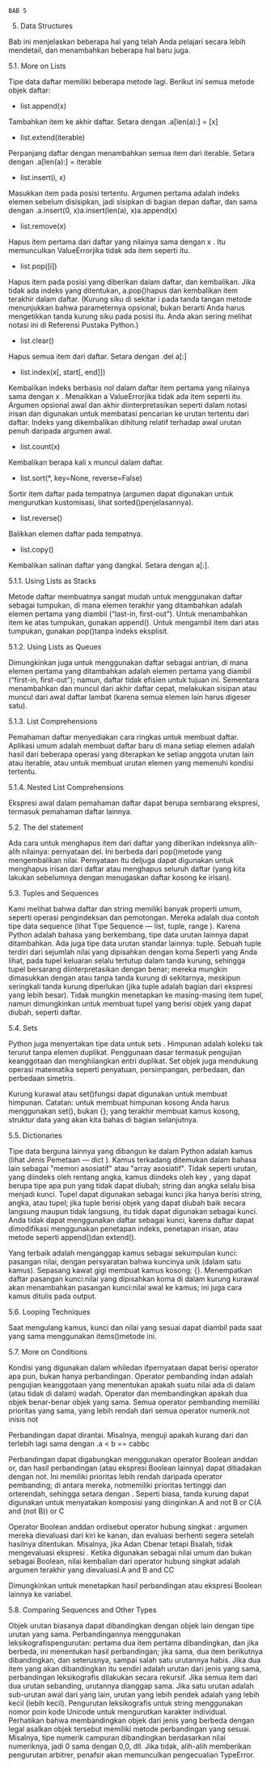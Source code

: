     BAB 5

5. Data Structures

Bab ini menjelaskan beberapa hal yang telah Anda pelajari secara lebih mendetail, dan menambahkan beberapa hal baru juga.

5.1. More on Lists

Tipe data daftar memiliki beberapa metode lagi.
Berikut ini semua metode objek daftar:
- list.append(x)

Tambahkan item ke akhir daftar. Setara dengan .a[len(a):] = [x]

- list.extend(iterable)

Perpanjang daftar dengan menambahkan semua item dari iterable. Setara dengan .a[len(a):] = iterable

- list.insert(i, x)

Masukkan item pada posisi tertentu. Argumen pertama adalah indeks elemen sebelum disisipkan, jadi sisipkan di bagian depan daftar, dan sama dengan .a.insert(0, x)a.insert(len(a), x)a.append(x)

- list.remove(x)

Hapus item pertama dari daftar yang nilainya sama dengan x . Itu memunculkan ValueErrorjika tidak ada item seperti itu.

- list.pop([i])

Hapus item pada posisi yang diberikan dalam daftar, dan kembalikan. Jika tidak ada indeks yang ditentukan, a.pop()hapus dan kembalikan item terakhir dalam daftar. (Kurung siku di sekitar i pada tanda tangan metode menunjukkan bahwa parameternya opsional, bukan berarti Anda harus mengetikkan tanda kurung siku pada posisi itu. Anda akan sering melihat notasi ini di Referensi Pustaka Python.)

- list.clear()

Hapus semua item dari daftar. Setara dengan .del a[:]

- list.index(x[, start[, end]])

Kembalikan indeks berbasis nol dalam daftar item pertama yang nilainya sama dengan x . Menaikkan a ValueErrorjika tidak ada item seperti itu.
Argumen opsional awal dan akhir diinterpretasikan seperti dalam notasi irisan dan digunakan untuk membatasi pencarian ke urutan tertentu dari daftar. Indeks yang dikembalikan dihitung relatif terhadap awal urutan penuh daripada argumen awal.

- list.count(x)

Kembalikan berapa kali x muncul dalam daftar.

- list.sort(*, key=None, reverse=False)

Sortir item daftar pada tempatnya (argumen dapat digunakan untuk mengurutkan kustomisasi, lihat sorted()penjelasannya).

- list.reverse()

Balikkan elemen daftar pada tempatnya.

- list.copy()

Kembalikan salinan daftar yang dangkal. Setara dengan a[:].

5.1.1. Using Lists as Stacks

Metode daftar membuatnya sangat mudah untuk menggunakan daftar sebagai tumpukan, di mana elemen terakhir yang ditambahkan adalah elemen pertama yang diambil (“last-in, first-out”). Untuk menambahkan item ke atas tumpukan, gunakan append(). Untuk mengambil item dari atas tumpukan, gunakan pop()tanpa indeks eksplisit.

5.1.2. Using Lists as Queues

Dimungkinkan juga untuk menggunakan daftar sebagai antrian, di mana elemen pertama yang ditambahkan adalah elemen pertama yang diambil (“first-in, first-out”); namun, daftar tidak efisien untuk tujuan ini. Sementara menambahkan dan muncul dari akhir daftar cepat, melakukan sisipan atau muncul dari awal daftar lambat (karena semua elemen lain harus digeser satu).

5.1.3. List Comprehensions

Pemahaman daftar menyediakan cara ringkas untuk membuat daftar. Aplikasi umum adalah membuat daftar baru di mana setiap elemen adalah hasil dari beberapa operasi yang diterapkan ke setiap anggota urutan lain atau iterable, atau untuk membuat urutan elemen yang memenuhi kondisi tertentu.

5.1.4. Nested List Comprehensions

Ekspresi awal dalam pemahaman daftar dapat berupa sembarang ekspresi, termasuk pemahaman daftar lainnya.

5.2. The del statement

Ada cara untuk menghapus item dari daftar yang diberikan indeksnya alih-alih nilainya: pernyataan del. Ini berbeda dari pop()metode yang mengembalikan nilai. Pernyataan itu deljuga dapat digunakan untuk menghapus irisan dari daftar atau menghapus seluruh daftar (yang kita lakukan sebelumnya dengan menugaskan daftar kosong ke irisan).

5.3. Tuples and Sequences

Kami melihat bahwa daftar dan string memiliki banyak properti umum, seperti operasi pengindeksan dan pemotongan. Mereka adalah dua contoh tipe data sequence (lihat Tipe Sequence — list, tuple, range ). Karena Python adalah bahasa yang berkembang, tipe data urutan lainnya dapat ditambahkan. Ada juga tipe data urutan standar lainnya: tuple.
Sebuah tuple terdiri dari sejumlah nilai yang dipisahkan dengan koma
Seperti yang Anda lihat, pada tupel keluaran selalu tertutup dalam tanda kurung, sehingga tupel bersarang diinterpretasikan dengan benar; mereka mungkin dimasukkan dengan atau tanpa tanda kurung di sekitarnya, meskipun seringkali tanda kurung diperlukan (jika tuple adalah bagian dari ekspresi yang lebih besar). Tidak mungkin menetapkan ke masing-masing item tupel, namun dimungkinkan untuk membuat tupel yang berisi objek yang dapat diubah, seperti daftar.

5.4. Sets

Python juga menyertakan tipe data untuk sets . Himpunan adalah koleksi tak terurut tanpa elemen duplikat. Penggunaan dasar termasuk pengujian keanggotaan dan menghilangkan entri duplikat. Set objek juga mendukung operasi matematika seperti penyatuan, persimpangan, perbedaan, dan perbedaan simetris.

Kurung kurawal atau set()fungsi dapat digunakan untuk membuat himpunan. Catatan: untuk membuat himpunan kosong Anda harus menggunakan set(), bukan {}; yang terakhir membuat kamus kosong, struktur data yang akan kita bahas di bagian selanjutnya.

5.5. Dictionaries

Tipe data berguna lainnya yang dibangun ke dalam Python adalah kamus (lihat Jenis Pemetaan — dict ). Kamus terkadang ditemukan dalam bahasa lain sebagai "memori asosiatif" atau "array asosiatif". Tidak seperti urutan, yang diindeks oleh rentang angka, kamus diindeks oleh key , yang dapat berupa tipe apa pun yang tidak dapat diubah; string dan angka selalu bisa menjadi kunci. Tupel dapat digunakan sebagai kunci jika hanya berisi string, angka, atau tupel; jika tuple berisi objek yang dapat diubah baik secara langsung maupun tidak langsung, itu tidak dapat digunakan sebagai kunci. Anda tidak dapat menggunakan daftar sebagai kunci, karena daftar dapat dimodifikasi menggunakan penetapan indeks, penetapan irisan, atau metode seperti append()dan extend().

Yang terbaik adalah menganggap kamus sebagai sekumpulan kunci: pasangan nilai, dengan persyaratan bahwa kuncinya unik (dalam satu kamus). Sepasang kawat gigi membuat kamus kosong: {}. Menempatkan daftar pasangan kunci:nilai yang dipisahkan koma di dalam kurung kurawal akan menambahkan pasangan kunci:nilai awal ke kamus; ini juga cara kamus ditulis pada output.

5.6. Looping Techniques

Saat mengulang kamus, kunci dan nilai yang sesuai dapat diambil pada saat yang sama menggunakan items()metode ini.

5.7. More on Conditions

Kondisi yang digunakan dalam whiledan ifpernyataan dapat berisi operator apa pun, bukan hanya perbandingan.
Operator pembanding indan adalah pengujian keanggotaan yang menentukan apakah suatu nilai ada di dalam (atau tidak di dalam) wadah. Operator dan membandingkan apakah dua objek benar-benar objek yang sama. Semua operator pembanding memiliki prioritas yang sama, yang lebih rendah dari semua operator numerik.not inisis not

Perbandingan dapat dirantai. Misalnya, menguji apakah kurang dari dan terlebih lagi sama dengan .a < b == cabbc

Perbandingan dapat digabungkan menggunakan operator Boolean anddan or, dan hasil perbandingan (atau ekspresi Boolean lainnya) dapat ditiadakan dengan not. Ini memiliki prioritas lebih rendah daripada operator pembanding; di antara mereka, notmemiliki prioritas tertinggi dan orterendah, sehingga setara dengan . Seperti biasa, tanda kurung dapat digunakan untuk menyatakan komposisi yang diinginkan.A and not B or C(A and (not B)) or C

Operator Boolean anddan ordisebut operator hubung singkat : argumen mereka dievaluasi dari kiri ke kanan, dan evaluasi berhenti segera setelah hasilnya ditentukan. Misalnya, jika Adan Cbenar tetapi Bsalah, tidak mengevaluasi ekspresi . Ketika digunakan sebagai nilai umum dan bukan sebagai Boolean, nilai kembalian dari operator hubung singkat adalah argumen terakhir yang dievaluasi.A and B and CC

Dimungkinkan untuk menetapkan hasil perbandingan atau ekspresi Boolean lainnya ke variabel.

5.8. Comparing Sequences and Other Types

Objek urutan biasanya dapat dibandingkan dengan objek lain dengan tipe urutan yang sama. Perbandingannya menggunakan leksikografispengurutan: pertama dua item pertama dibandingkan, dan jika berbeda, ini menentukan hasil perbandingan; jika sama, dua item berikutnya dibandingkan, dan seterusnya, sampai salah satu urutannya habis. Jika dua item yang akan dibandingkan itu sendiri adalah urutan dari jenis yang sama, perbandingan leksikografis dilakukan secara rekursif. Jika semua item dari dua urutan sebanding, urutannya dianggap sama. Jika satu urutan adalah sub-urutan awal dari yang lain, urutan yang lebih pendek adalah yang lebih kecil (lebih kecil). Pengurutan leksikografis untuk string menggunakan nomor poin kode Unicode untuk mengurutkan karakter individual.
Perhatikan bahwa membandingkan objek dari jenis yang berbeda dengan <atau >legal asalkan objek tersebut memiliki metode perbandingan yang sesuai. Misalnya, tipe numerik campuran dibandingkan berdasarkan nilai numeriknya, jadi 0 sama dengan 0,0, dll. Jika tidak, alih-alih memberikan pengurutan arbitrer, penafsir akan memunculkan pengecualian TypeError.
